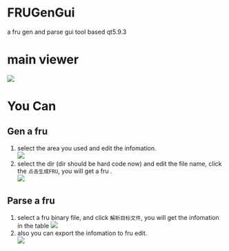 # FRUGenGui
a fru gen and parse gui tool based qt5.9.3

# main viewer
![](https://s2.loli.net/2022/01/01/ECtbPKGJ59iqorY.png)

# You Can
## Gen a fru
1. select the area you used and edit the infomation.  
![](https://s2.loli.net/2022/01/01/fjSh5MiZLwTQYBF.png)
2. select the dir (dir should be hard code now) and edit the file name, click the `点击生成FRU`, you will get a fru .  
![](https://s2.loli.net/2022/01/01/IwaVX4nYMPyG31L.png)

## Parse a fru
1. select a fru binary file, and click `解析目标文件`, you will get the infomation in the table
![](https://s2.loli.net/2022/01/01/2ZjFgRt9lYqGpLH.gif)
2. also you can export the infomation to fru edit.  
![](https://s2.loli.net/2022/01/01/1PqZSoUyE2OhmDu.gif)



